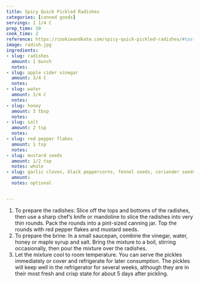 ```yaml
---
title: Spicy Quick Pickled Radishes
categories: [canned goods]
servings: 1 1/4 C
prep_time: 10
cook_time: 2
reference: https://cookieandkate.com/spicy-quick-pickled-radishes/#tasty-recipes-23578-jump-target
image: radish.jpg
ingredients:
- slug: radishes
  amount: 1 bunch
  notes:
- slug: apple cider vinegar
  amount: 3/4 C
  notes:
- slug: water
  amount: 3/4 C
  notes:
- slug: honey
  amount: 3 tbsp
  notes:
- slug: salt
  amount: 2 tsp
  notes:
- slug: red pepper flakes
  amount: 1 tsp
  notes:
- slug: mustard seeds
  amount: 1/2 tsp
  notes: whole
- slug: garlic cloves, black peppercorns, fennel seeds, coriander seeds
  amount:
  notes: optional


---
```


1. To prepare the radishes: Slice off the tops and bottoms of the radishes, then use a sharp chef’s knife or mandoline to slice the radishes into very thin rounds. Pack the rounds into a pint-sized canning jar. Top the rounds with red pepper flakes and mustard seeds.
2. To prepare the brine: In a small saucepan, combine the vinegar, water, honey or maple syrup and salt. Bring the mixture to a boil, stirring occasionally, then pour the mixture over the radishes.
3. Let the mixture cool to room temperature. You can serve the pickles immediately or cover and refrigerate for later consumption. The pickles will keep well in the refrigerator for several weeks, although they are in their most fresh and crisp state for about 5 days after pickling.
